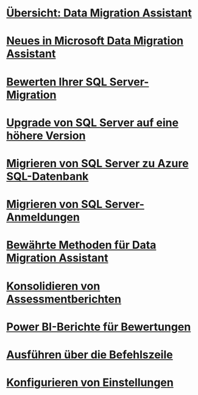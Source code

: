 # [Übersicht: Data Migration Assistant](dma-overview.md)

# [Neues in Microsoft Data Migration Assistant](dma-whatsnew.md)
# [Bewerten Ihrer SQL Server-Migration](dma-assesssqlonprem.md)
# [Upgrade von SQL Server auf eine höhere Version](dma-migrateonpremsql.md)
# [Migrieren von SQL Server zu Azure SQL-Datenbank](dma-migrateonpremsqltosqldb.md)
# [Migrieren von SQL Server-Anmeldungen](dma-migrateserverlogins.md)
# [Bewährte Methoden für Data Migration Assistant](dma-bestpractices.md)
# [Konsolidieren von Assessmentberichten](dma-consolidatereports.md)
# [Power BI-Berichte für Bewertungen](dma-powerbiassesreport.md)
# [Ausführen über die Befehlszeile](dma-commandline.md)
# [Konfigurieren von Einstellungen](dma-configurationsettings.md)
